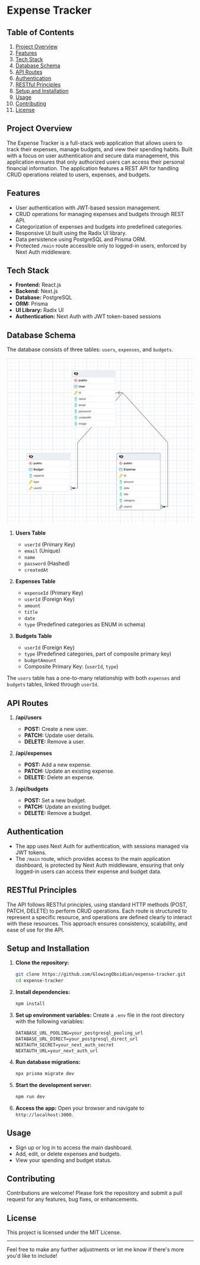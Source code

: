 # Expense Tracker

## Table of Contents

1. [Project Overview](#project-overview)
2. [Features](#features)
3. [Tech Stack](#tech-stack)
4. [Database Schema](#database-schema)
5. [API Routes](#api-routes)
6. [Authentication](#authentication)
7. [RESTful Principles](#restful-principles)
8. [Setup and Installation](#setup-and-installation)
9. [Usage](#usage)
10. [Contributing](#contributing)
11. [License](#license)

## Project Overview

The Expense Tracker is a full-stack web application that allows users to track their expenses, manage budgets, and view their spending habits. Built with a focus on user authentication and secure data management, this application ensures that only authorized users can access their personal financial information. The application features a REST API for handling CRUD operations related to users, expenses, and budgets.

## Features

- User authentication with JWT-based session management.
- CRUD operations for managing expenses and budgets through REST API.
- Categorization of expenses and budgets into predefined categories.
- Responsive UI built using the Radix UI library.
- Data persistence using PostgreSQL and Prisma ORM.
- Protected `/main` route accessible only to logged-in users, enforced by Next Auth middleware.

## Tech Stack

- **Frontend:** React.js
- **Backend:** Next.js
- **Database:** PostgreSQL
- **ORM:** Prisma
- **UI Library:** Radix UI
- **Authentication:** Next Auth with JWT token-based sessions

## Database Schema

The database consists of three tables: `users`, `expenses`, and `budgets`.

![ER Diagram](docs/erd.png)

1. **Users Table**

   - `userId` (Primary Key)
   - `email` (Unique)
   - `name`
   - `password` (Hashed)
   - `createdAt`

2. **Expenses Table**

   - `expenseId` (Primary Key)
   - `userId` (Foreign Key)
   - `amount`
   - `title`
   - `date`
   - `type` (Predefined categories as ENUM in schema)

3. **Budgets Table**
   - `userId` (Foreign Key)
   - `type` (Predefined categories, part of composite primary key)
   - `budgetAmount`
   - Composite Primary Key: (`userId`, `type`)

The `users` table has a one-to-many relationship with both `expenses` and `budgets` tables, linked through `userId`.

## API Routes

1. **/api/users**

   - **POST:** Create a new user.
   - **PATCH:** Update user details.
   - **DELETE:** Remove a user.

2. **/api/expenses**

   - **POST:** Add a new expense.
   - **PATCH:** Update an existing expense.
   - **DELETE:** Delete an expense.

3. **/api/budgets**
   - **POST:** Set a new budget.
   - **PATCH:** Update an existing budget.
   - **DELETE:** Remove a budget.

## Authentication

- The app uses Next Auth for authentication, with sessions managed via JWT tokens.
- The `/main` route, which provides access to the main application dashboard, is protected by Next Auth middleware, ensuring that only logged-in users can access their expense and budget data.

## RESTful Principles

The API follows RESTful principles, using standard HTTP methods (POST, PATCH, DELETE) to perform CRUD operations. Each route is structured to represent a specific resource, and operations are defined clearly to interact with these resources. This approach ensures consistency, scalability, and ease of use for the API.

## Setup and Installation

1. **Clone the repository:**

   ```bash
   git clone https://github.com/GlowingObsidian/expense-tracker.git
   cd expense-tracker
   ```

2. **Install dependencies:**

   ```bash
   npm install
   ```

3. **Set up environment variables:**
   Create a `.env` file in the root directory with the following variables:

   ```env
   DATABASE_URL_POOLING=your_postgresql_pooling_url
   DATABASE_URL_DIRECT=your_postgresql_direct_url
   NEXTAUTH_SECRET=your_next_auth_secret
   NEXTAUTH_URL=your_next_auth_url
   ```

4. **Run database migrations:**

   ```bash
   npx prisma migrate dev
   ```

5. **Start the development server:**

   ```bash
   npm run dev
   ```

6. **Access the app:**
   Open your browser and navigate to `http://localhost:3000`.

## Usage

- Sign up or log in to access the main dashboard.
- Add, edit, or delete expenses and budgets.
- View your spending and budget status.

## Contributing

Contributions are welcome! Please fork the repository and submit a pull request for any features, bug fixes, or enhancements.

## License

This project is licensed under the MIT License.

---

Feel free to make any further adjustments or let me know if there's more you'd like to include!
